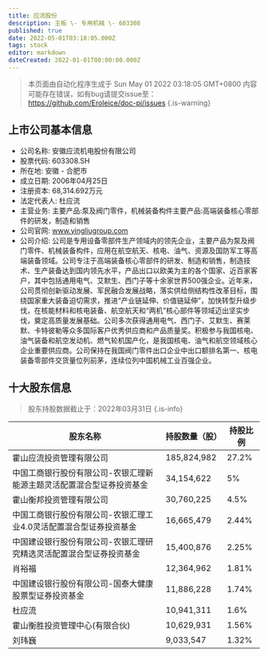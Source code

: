 ```yaml
---
title: 应流股份
description: 主板 \- 专用机械 \- 603308
published: true
date: 2022-05-01T03:18:05.000Z
tags: stock
editor: markdown
dateCreated: 2022-01-01T00:00:00.000Z
---
```


> 本页面由自动化程序生成于 Sun May 01 2022 03:18:05 GMT+0800
> 内容可能存在错误，如有bug请提交issue至：https://github.com/Eroleice/doc-pi/issues
{.is-warning}

## 上市公司基本信息
- 公司名称: 安徽应流机电股份有限公司
- 股票代码: 603308.SH
- 所在地: 安徽 - 合肥市
- 成立日期: 2006年04月25日
- 注册资本: 68,314.692万元
- 法定代表人: 杜应流
- 主营业务: 主要产品:泵及阀门零件，机械装备构件主要产品:高端装备核心零部件的研发，制造和销售
- 公司官网: www.yingliugroup.com
- 公司介绍: 公司是专用设备零部件生产领域内的领先企业，主要产品为泵及阀门零件、机械装备构件，应用在航空航天、核电、油气、资源及国防军工等高端装备领域。公司专注于高端装备核心零部件的研发、制造和销售，制造技术、生产装备达到国内领先水平，产品出口以欧美为主的各个国家、近百家客户，其中包括通用电气、艾默生、西门子等十余家世界500强企业。近年来，公司贯彻创新驱动发展、军民融合发展战略，落实供给侧结构性改革目标，围绕国家重大装备迫切需求，推进“产业链延伸、价值链延伸”，加快转型升级步伐，在核能材料和核电装备、航空航天和“两机”核心部件等领域迈出坚实步伐，奠定高质量发展基础。公司多次获得通用电气、西门子、艾默生、赛莱默、卡特彼勒等众多国际客户优秀供应商和产品质量奖。积极参与我国核电、油气装备和航空发动机、燃气轮机国产化，是我国核电、油气和航空领域核心企业重要供应商。公司保持在我国阀门零件出口企业中出口额排名第一、核电装备零部件交货量位列前茅，连续位列中国机械工业百强企业。


## 十大股东信息
> 股东持股数据截止于：2022年03月31日
{.is-info}

| 股东名称 | 持股数量（股） | 持股比例 |
| --- | --- | --- |
| 霍山应流投资管理有限公司 | 185,824,982 | 27.2% |
| 中国工商银行股份有限公司-农银汇理新能源主题灵活配置混合型证券投资基金 | 34,154,622 | 5% |
| 霍山衡邦投资管理有限公司 | 30,760,225 | 4.5% |
| 中国工商银行股份有限公司-农银汇理工业4.0灵活配置混合型证券投资基金 | 16,665,479 | 2.44% |
| 中国建设银行股份有限公司-农银汇理研究精选灵活配置混合型证券投资基金 | 15,400,876 | 2.25% |
| 肖裕福 | 12,364,962 | 1.81% |
| 中国建设银行股份有限公司-国泰大健康股票型证券投资基金 | 11,886,228 | 1.74% |
| 杜应流 | 10,941,311 | 1.6% |
| 霍山衡胜投资管理中心(有限合伙) | 10,629,931 | 1.56% |
| 刘玮巍 | 9,033,547 | 1.32% |




